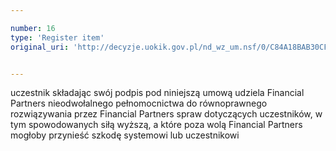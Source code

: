 ```yaml
---

number: 16
type: 'Register item'
original_uri: 'http://decyzje.uokik.gov.pl/nd_wz_um.nsf/0/C84A18BAB30CF9AFC12572DD003293BC?OpenDocument'


---
```


uczestnik składając swój podpis pod niniejszą umową udziela Financial Partners nieodwołalnego pełnomocnictwa do równoprawnego rozwiązywania przez Financial Partners spraw dotyczących uczestników, w tym spowodowanych siłą wyższą, a które poza wolą Financial Partners mogłoby przynieść szkodę systemowi lub uczestnikowi
